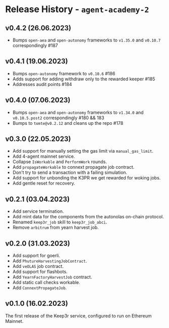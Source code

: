 # Release History - `agent-academy-2`

## v0.4.2 (26.06.2023)
- Bumps `open-aea` and `open-autonomy` frameworks to `v1.35.0` and `v0.10.7` correspondingly #187

## v0.4.1 (19.06.2023)
- Bumps `open-autonomy` framework to `v0.10.6` #186
- Adds support for adding withdraw only to the rewarded keeper #185
- Addresses audit points #184

## v0.4.0 (07.06.2023)
- Bumps `open-aea` and `open-autonomy` frameworks to `v1.34.0` and `v0.10.5.post2` correspondingly #180 && 183
- Bumps to `tomte@v0.2.12` and cleans up the repo #178

## v0.3.0 (22.05.2023)
- Add support for manually setting the gas limit via `manual_gas_limit`.
- Add 4-agent mainnet service.
- Collapse `IsWorkable` and `PerformWork` rounds.
- Add `propagateWorkable` to connext propagate job contract.
- Don't try to send a transaction with a failing simulation.
- Add support for unbonding the K3PR we get rewarded for woking jobs.
- Add gentle reset for recovery.

## v0.2.1 (03.04.2023)
- Add service termination.
- Add mint data for the components from the autonolas on-chain protocol.
- Renamed `keep3r_job` skill to `keep3r_job_abci`. 
- Remove `arbitrum` from yearn harvest job.

## v0.2.0 (31.03.2023)
- Add support for goerli.
- Add `PhutureHarvestingJobContract`.
- Add `veOLAS` job contract.
- Add support for flashbots.
- Add `YearnFactoryHarvestJob` contract.
- Add static call checks workable. 
- Add `ConnextPropagateJob`.

## v0.1.0 (16.02.2023)
The first release of the Keep3r service, configured to run on Ethereum Mainnet. 
